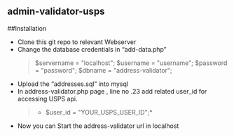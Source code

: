 ## admin-validator-usps


##Installation

- Clone this git repo  to relevant Webserver 
- Change the database credentials in “add-data.php” 
   > $servername = "localhost";
   > $username = "username";
   > $password = "password";
   > $dbname = "address-validator";
-  Upload the “addresses.sql” into mysql
-  In address-validator.php page , line no .23 add related user_id for accessing USPS api.
   > * $user_id = "YOUR_USPS_USER_ID";*
- Now you can Start the address-validator url in localhost 

